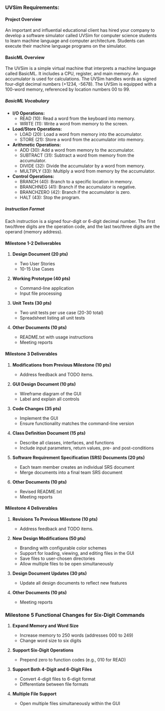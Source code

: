 ### UVSim Requirements:

#### Project Overview

An important and influential educational client has hired your company to develop a software simulator called UVSim for computer science students to learn machine language and computer architecture. Students can execute their machine language programs on the simulator.

#### BasicML Overview

The UVSim is a simple virtual machine that interprets a machine language called BasicML. It includes a CPU, register, and main memory. An accumulator is used for calculations. The UVSim handles words as signed four-digit decimal numbers (+1234, -5678). The UVSim is equipped with a 100-word memory, referenced by location numbers 00 to 99.

##### BasicML Vocabulary

- **I/O Operations:**
  - READ (10): Read a word from the keyboard into memory.
  - WRITE (11): Write a word from memory to the screen.
- **Load/Store Operations:**
  - LOAD (20): Load a word from memory into the accumulator.
  - STORE (21): Store a word from the accumulator into memory.
- **Arithmetic Operations:**
  - ADD (30): Add a word from memory to the accumulator.
  - SUBTRACT (31): Subtract a word from memory from the accumulator.
  - DIVIDE (32): Divide the accumulator by a word from memory.
  - MULTIPLY (33): Multiply a word from memory by the accumulator.
- **Control Operations:**
  - BRANCH (40): Branch to a specific location in memory.
  - BRANCHNEG (41): Branch if the accumulator is negative.
  - BRANCHZERO (42): Branch if the accumulator is zero.
  - HALT (43): Stop the program.

##### Instruction Format

Each instruction is a signed four-digit or 6-digit decimal number. The first two/three digits are the operation code, and the last two/three digits are the operand (memory address).

#### Milestone 1-2 Deliverables

1. **Design Document (20 pts)**

   - Two User Stories
   - 10-15 Use Cases
2. **Working Prototype (40 pts)**

   - Command-line application
   - Input file processing
3. **Unit Tests (30 pts)**

   - Two unit tests per use case (20-30 total)
   - Spreadsheet listing all unit tests
4. **Other Documents (10 pts)**

   - README.txt with usage instructions
   - Meeting reports

#### Milestone 3 Deliverables

1. **Modifications from Previous Milestone (10 pts)**

   - Address feedback and TODO items.
2. **GUI Design Document (10 pts)**

   - Wireframe diagram of the GUI
   - Label and explain all controls
3. **Code Changes (35 pts)**

   - Implement the GUI
   - Ensure functionality matches the command-line version
4. **Class Definition Document (15 pts)**

   - Describe all classes, interfaces, and functions
   - Include input parameters, return values, pre- and post-conditions
5. **Software Requirement Specification (SRS) Documents (20 pts)**

   - Each team member creates an individual SRS document
   - Merge documents into a final team SRS document
6. **Other Documents (10 pts)**

   - Revised README.txt
   - Meeting reports

#### Milestone 4 Deliverables

1. **Revisions To Previous Milestone (10 pts)**

   - Address feedback and TODO items.
2. **New Design Modifications (50 pts)**

   - Branding with configurable color schemes
   - Support for loading, viewing, and editing files in the GUI
   - Save files to user-chosen directories
   - Allow multiple files to be open simultaneously
3. **Design Document Updates (30 pts)**

   - Update all design documents to reflect new features
4. **Other Documents (10 pts)**

   - Meeting reports

### Milestone 5 Functional Changes for Six-Digit Commands

1. **Expand Memory and Word Size**

   - Increase memory to 250 words (addresses 000 to 249)
   - Change word size to six digits
2. **Support Six-Digit Operations**

   - Prepend zero to function codes (e.g., 010 for READ)
3. **Support Both 4-Digit and 6-Digit Files**

   - Convert 4-digit files to 6-digit format
   - Differentiate between file formats
4. **Multiple File Support**

   - Open multiple files simultaneously within the GUI
